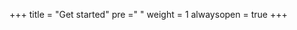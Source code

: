 +++
title = "Get started"
pre ="<i class='fa fa-paper-plane-o'></i> "
weight = 1
alwaysopen = true
+++
